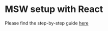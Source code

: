 # MSW setup with React

Please find the step-by-step guide [here](https://dharshan.hashnode.dev/accelerate-react-development-using-msw)
